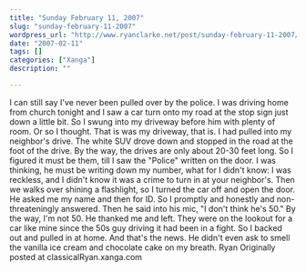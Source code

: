 ```yaml
---
title: "Sunday February 11, 2007"
slug: "sunday-february-11-2007"
wordpress_url: "http://www.ryanclarke.net/post/sunday-february-11-2007/"
date: "2007-02-11"
tags: []
categories: ["Xanga"]
description: ""

---
```


I can still say I've never been pulled over by the police.
I was driving home from church tonight and I saw a car turn onto my road at the stop sign just down a little bit. So I swung into my driveway before him with plenty of room. Or so I thought. That is was my driveway, that is. I had pulled into my neighbor's drive. The white SUV drove down and stopped in the road at the foot of the drive. By the way, the drives are only about 20-30 feet long. So I figured it must be them, till I saw the "Police" written on the door. I was thinking, he must be writing down my number, what for I didn't know: I was reckless, and I didn't know it was a crime to turn in at your neighbor's. Then we walks over shining a flashlight, so I turned the car off and open the door. He asked me my name and then for ID. So I promptly and honestly and non-threateningly answered. Then he said into his mic, "I don't think he's 50." By the way, I'm not 50. He thanked me and left. They were on the lookout for a car like mine since the 50s guy driving it had been in a fight. So I backed out and pulled in at home.
And that's the news. He didn't even ask to smell the vanilla ice cream and chocolate cake on my breath.
Ryan
Originally posted at classicalRyan.xanga.com
